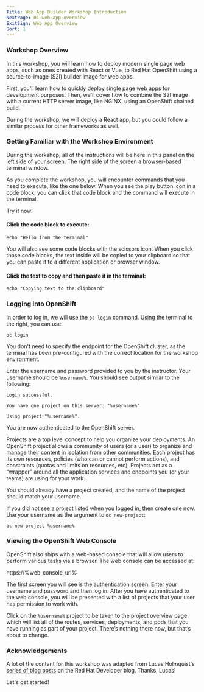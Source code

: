 ```yaml
---
Title: Web App Builder Workshop Introduction
NextPage: 01-web-app-overview
ExitSign: Web App Overview 
Sort: 1
---
```

### Workshop Overview

In this workshop, you will learn how to deploy modern single page web apps, such as ones created with React or Vue, to Red Hat OpenShift using a source-to-image (S2I) builder image for web apps.

First, you'll learn how to quickly deploy single page web apps for development purposes. Then, we'll cover how to combine the S2I image with a current HTTP server image, like NGINX, using an OpenShift chained build.

During the workshop, we will deploy a React app, but you could follow a similar process for other frameworks as well.

### Getting Familiar with the Workshop Environment

During the workshop, all of the instructions will be here in this panel on the left side of your screen. The right side of the screen a browser-based terminal window.

As you complete the workshop, you will encounter commands that you need to execute, like the one below. When you see the play button icon in a code block, you can click that code block and the command will execute in the terminal.

Try it now!

#### Click the code block to execute:

```execute-1
echo "Hello from the terminal"
```

You will also see some code blocks with the scissors icon. When you click those code blocks, the text inside will be copied to your clipboard so that you can paste it to a different application or browser window.

#### Click the text to copy and then paste it in the terminal:

```copy
echo "Copying text to the clipboard"
```

### Logging into OpenShift

In order to log in, we will use the `oc login` command. Using the terminal to the right, you can use:

```execute
oc login
```

You don't need to specify the endpoint for the OpenShift cluster, as the terminal has been pre-configured with the correct location for the workshop environment.

Enter the username and password provided to you by the instructor. Your username should be `%username%`. You should see output similar to the following:

```
Login successful.

You have one project on this server: "%username%"

Using project "%username%".
```

You are now authenticated to the OpenShift server.

Projects are a top level concept to help you organize your deployments. An OpenShift project allows a community of users (or a user) to organize and manage their content in isolation from other communities. Each project has its own resources, policies (who can or cannot perform actions), and constraints (quotas and limits on resources, etc). Projects act as a “wrapper” around all the application services and endpoints you (or your teams) are using for your work.

You should already have a project created, and the name of the project should match your username.

If you did not see a project listed when you logged in, then create one now. Use your username as the argument to `oc new-project`:

```execute
oc new-project %username%
```

### Viewing the OpenShift Web Console

OpenShift also ships with a web-based console that will allow users to perform various tasks via a browser. The web console can be accessed at:

https://%web_console_url%

The first screen you will see is the authentication screen. Enter your username and password and then log in. After you have authenticated to the web console, you will be presented with a list of projects that your user has permission to work with.

Click on the `%username%` project to be taken to the project overview page which will list all of the routes, services, deployments, and pods that you have running as part of your project. There’s nothing there now, but that’s about to change.

### Acknowledgements

A lot of the content for this workshop was adapted from Lucas Holmquist's [series of blog posts](https://developers.redhat.com/blog/2018/10/04/modern-web-apps-openshift-part-1/) on the Red Hat Developer blog. Thanks, Lucas!

Let's get started!